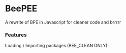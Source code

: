 # BeePEE

A rewrite of BPE in Javascript for cleaner code and brrrrr

### Features
Loading / Importing packages (BEE_CLEAN ONLY)

